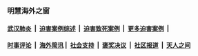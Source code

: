 
### 明慧海外之窗

####  [武汉肺炎](indexes/365.md?t=06231301) &nbsp;|&nbsp;  [迫害案例综述](indexes/328.md?t=06231301) &nbsp;|&nbsp; [迫害致死案例](indexes/277.md?t=06231301)  &nbsp;|&nbsp; [更多迫害案例](indexes/81.md?t=06231301)  &nbsp;|&nbsp; 
####  [时事评论](indexes/19.md?t=06231301) &nbsp;|&nbsp; [海外简讯](indexes/245.md?t=06231301)&nbsp;|&nbsp;  [社会支持](indexes/140.md?t=06231301) &nbsp;|&nbsp; [褒奖决议](indexes/282.md?t=06231301) &nbsp;|&nbsp; [社区报道](indexes/91.md?t=06231301)  &nbsp;|&nbsp; [天人之间](indexes/78.md?t=06231301) 


